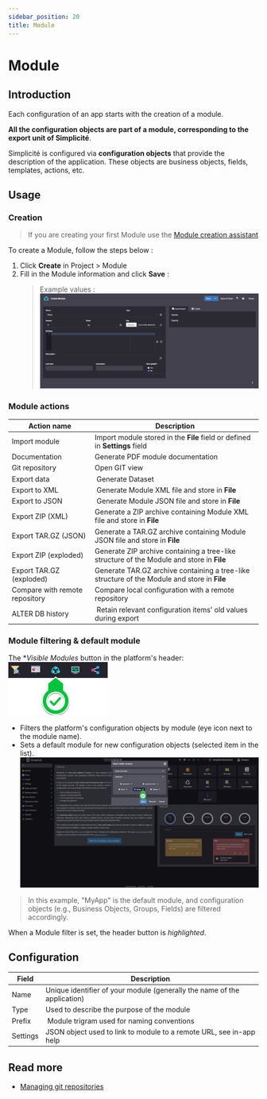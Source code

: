 ```yaml
---
sidebar_position: 20
title: Module
---
```


# Module

## Introduction

Each configuration of an app starts with the creation of a module.

**All the configuration objects are part of a module, corresponding to the export unit of Simplicité**.

Simplicité is configured via **configuration objects** that provide the description of the application. These objects are business objects, fields, templates, actions, etc.

## Usage

### Creation 

> If you are creating your first Module use the [Module creation assistant](/tutorial/getting-started/module)

To create a Module, follow the steps below :
1. Click **Create** in Project > Module
2. Fill in the Module information and click **Save** :  
    > Example values :  
    ![](img/module/module-values.png)

### Module actions

| Action name | Description |
| ----- | ----------- |
| Import module | Import module stored in the **File** field or defined in **Settings** field |
| Documentation | Generate PDF module documentation |
| Git repository | Open GIT view |
| Export data | Generate Dataset |
| Export to XML | Generate Module XML file and store in **File** |
| Export to JSON | Generate Module JSON file and store in **File** |
| Export ZIP (XML) | Generate a ZIP archive containing Module XML file and store in **File** |
| Export TAR.GZ (JSON) | Generate a TAR.GZ archive containing Module JSON file and store in **File** |
| Export ZIP (exploded) | Generate ZIP archive containing a tree-like structure of the Module and store in **File** |
| Export TAR.GZ (exploded) | Generate TAR.GZ archive containing a tree-like structure of the Module and store in **File** |
| Compare with remote repository | Compare local configuration with a remote repository |
| ALTER DB history | Retain relevant configuration items' old values during export |

### Module filtering & default module

The **Visible Modules* button in the platform's header: ![](img/module/header-button.png)
- Filters the platform's configuration objects by module (eye icon next to the module name).
- Sets a default module for new configuration objects (selected item in the list).  
![](img/module/visible-modules.png)  
> In this example, "MyApp" is the default module, and configuration objects (e.g., Business Objects, Groups, Fields) are filtered accordingly.

When a Module filter is set, the header button is *highlighted*.

## Configuration 

| Field | Description |
| ----- | ----------- |
| Name | Unique identifier of your module (generally the name of the application) |
| Type | Used to describe the purpose of the module |
| Prefix | Module trigram used for naming conventions |
| Settings | JSON object used to link to module to a remote URL, see in-app help |

## Read more

- [Managing git repositories](/documentation/integration/webservices/git-repositories)